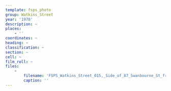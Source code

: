 ```yaml
---
template: fsps_photo
group: Watkins_Street
year: '1978'
description: ~
places:
    - ''
coordinates: ~
heading: ~
classification: ~
section: ~
cell: ~
film_roll: ~
files:
    -
        filename: 'FSPS_Watkins_Street_015,_Side_of_87_Swanbourne_St_from_Watkins,_10-4-B,_1978.png'
        caption: ''
---
```

